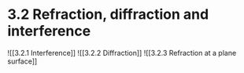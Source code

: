 # 3.2 Refraction, diffraction and interference

![[3.2.1 Interference]]
![[3.2.2 Diffraction]]
![[3.2.3 Refraction at a plane surface]]